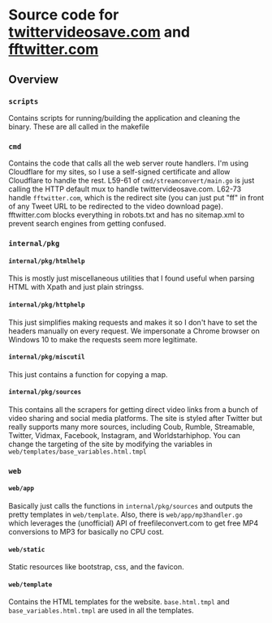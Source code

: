 # Source code for [twittervideosave.com](https://twittervideosave.com) and [fftwitter.com](https://fftwitter.com)

## Overview

### ```scripts```
Contains scripts for running/building the application and cleaning the binary.  These are all called in the makefile

### ```cmd```
Contains the code that calls all the web server route handlers.  I'm using Cloudflare for my sites, so I use a self-signed certificate and allow Cloudflare to handle the rest.  L59-61 of ```cmd/streamconvert/main.go``` is just calling the HTTP default mux to handle twittervideosave.com.  L62-73 handle ```fftwitter.com```, which is the redirect site (you can just put "ff" in front of any Tweet URL to be redirected to the video download page).  fftwitter.com blocks everything in robots.txt and has no sitemap.xml to prevent search engines from getting confused.

### ```internal/pkg```

#### ```internal/pkg/htmlhelp```
This is mostly just miscellaneous utilities that I found useful when parsing HTML with Xpath and just plain stringss.

#### ```internal/pkg/httphelp```
This just simplifies making requests and makes it so I don't have to set the headers manually on every request.  We impersonate a Chrome browser on Windows 10 to make the requests seem more legitimate.

#### ```internal/pkg/miscutil```
This just contains a function for copying a map.

#### ```internal/pkg/sources```
This contains all the scrapers for getting direct video links from a bunch of video sharing and social media platforms.  The site is styled after Twitter but really supports many more sources, including Coub, Rumble, Streamable, Twitter, Vidmax, Facebook, Instagram, and Worldstarhiphop.  You can change the targeting of the site by modifying the variables in ```web/templates/base_variables.html.tmpl``` 

### ```web```

#### ```web/app```
Basically just calls the functions in ```internal/pkg/sources``` and outputs the pretty templates in ```web/template```.  Also, there is ```web/app/mp3handler.go``` which leverages the (unofficial) API of freefileconvert.com to get free MP4 conversions to MP3 for basically no CPU cost.

#### ```web/static```
Static resources like bootstrap, css, and the favicon.

#### ```web/template```
Contains the HTML templates for the website.  ```base.html.tmpl``` and ```base_variables.html.tmpl``` are used in all the templates.